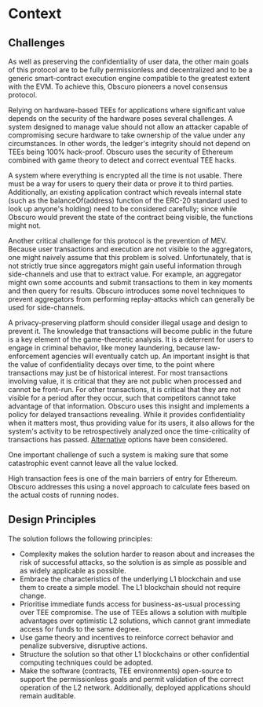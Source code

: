 # Context
## Challenges
As well as preserving the confidentiality of user data, the other main goals of this protocol are to be fully permissionless and decentralized and to be a generic smart-contract execution engine compatible to the greatest extent with the EVM. To achieve this, Obscuro pioneers a novel consensus protocol.

Relying on hardware-based TEEs for applications where significant value depends on the security of the hardware poses several challenges. A system designed to manage value should not allow an attacker capable of compromising secure hardware to take ownership of the value under any circumstances. In other words, the ledger's integrity should not depend on TEEs being 100% hack-proof. Obscuro uses the security of Ethereum combined with game theory to detect and correct eventual TEE hacks.

A system where everything is encrypted all the time is not usable. There must be a way for users to query their data or prove it to third parties. Additionally, an existing application contract which reveals internal state (such as the balanceOf(address) function of the ERC-20 standard used to look up anyone's holding) need to be considered carefully; since while Obscuro would prevent the state of the contract being visible, the functions might not.

Another critical challenge for this protocol is the prevention of MEV. Because user transactions and execution are not visible to the aggregators, one might naively assume that this problem is solved. Unfortunately, that is not strictly true since aggregators might gain useful information through side-channels and use that to extract value. For example, an aggregator might own some accounts and submit transactions to them in key moments and then query for results. Obscuro introduces some novel techniques to prevent aggregators from performing replay-attacks which can generally be used for side-channels.

A privacy-preserving platform should consider illegal usage and design to prevent it.  The knowledge that transactions will become public in the future is a key element of the game-theoretic analysis. It is a deterrent for users to engage in criminal behavior, like money laundering, because law-enforcement agencies will eventually catch up. An important insight is that the value of confidentiality decays over time, to the point where transactions may just be of historical interest. For most transactions involving value, it is critical that they are not public when processed and cannot be front-run. For other transactions, it is critical that they are not visible for a period after they occur, such that competitors cannot take advantage of that information. Obscuro uses this insight and implements a policy for delayed transactions revealing. While it provides confidentiality when it matters most, thus providing value for its users, it also allows for the system's activity to be retrospectively analyzed once the time-criticality of transactions has passed. [Alternative](./appendix#alternative-revelation-options) options have been considered.

One important challenge of such a system is making sure that some catastrophic event cannot leave all the value locked.

High transaction fees is one of the main barriers of entry for Ethereum. Obscuro addresses this using a novel approach to calculate fees based on the actual costs of running nodes.

## Design Principles
The solution follows the following principles:
* Complexity makes the solution harder to reason about and increases the risk of successful attacks, so the solution is as simple as possible and as widely applicable as possible.
* Embrace the characteristics of the underlying L1 blockchain and use them to create a simple model. The L1 blockchain should not require change.
* Prioritise immediate funds access for business-as-usual processing over TEE compromise. The use of TEEs allows a solution with multiple advantages over optimistic L2 solutions, which cannot grant immediate access for funds to the same degree.
* Use game theory and incentives to reinforce correct behavior and penalize subversive, disruptive actions.
* Structure the solution so that other L1 blockchains or other confidential computing techniques could be adopted.
* Make the software (contracts, TEE environments) open-source to support the permissionless goals and permit validation of the correct operation of the L2 network. Additionally, deployed applications should remain auditable.

